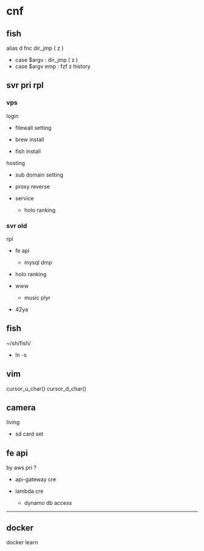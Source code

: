 
# cnf


## fish

alias d fnc dir_jmp ( z )
- case $argv     : dir_jmp ( z )
- case $argv emp : fzf z history


## svr pri rpl

### vps

login
- filewall setting

- brew install
- fish install


hosting
- sub domain setting
- proxy reverse


- service
  - holo ranking


### svr old

rpl

- fe api
  - mysql dmp

- holo ranking

- www
  - music plyr

- 42ya


## fish

~/sh/fish/
- ln -s


## vim

cursor_u_char()
cursor_d_char()


## camera

living
- sd card set


## fe api

by aws pri ?
- api-gateway cre

- lambda cre
  - dynamo db access



---

## docker

docker learn



